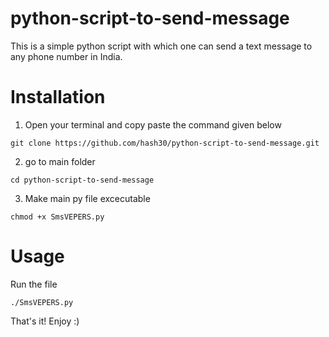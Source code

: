 # python-script-to-send-message
This is a simple python script with which one can send a text message to any phone number in India.

# Installation
1. Open your terminal and copy paste the command given below

```git clone https://github.com/hash30/python-script-to-send-message.git```

2. go to main folder

```cd python-script-to-send-message```

3. Make main py file excecutable

```chmod +x SmsVEPERS.py```

# Usage
Run the file

```./SmsVEPERS.py```

That's it! Enjoy :)

